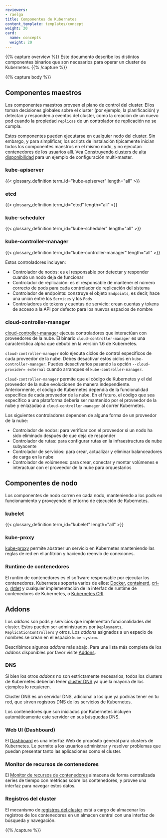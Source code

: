 ```yaml
---
reviewers:
- raelga
title: Componentes de Kubernetes
content_template: templates/concept
weight: 20
card: 
  name: concepts
  weight: 20
---
```


{{% capture overview %}}
Este documento describe los distintos componentes binarios que
son necesarios para operar un cluster de Kubernetes.
{{% /capture %}}

{{% capture body %}}
## Componentes maestros

Los componentes maestros proveen el plano de control del cluster. Ellos toman decisiones globales sobre
el cluster (por ejemplo, la planificación) y detectan y responden a eventos del cluster, como la creación
de un nuevo pod cuando la propiedad `replicas` de un controlador de replicación no se cumpla.

Estos componentes pueden ejecutarse en cualquier nodo del cluster. Sin embargo, y para simplificar, los
scripts de instalación típicamente inician todos los componentes maestros en el mismo nodo, y no ejecutan
contenedores de los usuarios allí. Vea [Construyendo clusters de alta disponibilidad](/docs/admin/high-availability/) para un ejemplo de configuración multi-master.

### kube-apiserver

{{< glossary_definition term_id="kube-apiserver" length="all" >}}

### etcd

{{< glossary_definition term_id="etcd" length="all" >}}

### kube-scheduler

{{< glossary_definition term_id="kube-scheduler" length="all" >}}

### kube-controller-manager

{{< glossary_definition term_id="kube-controller-manager" length="all" >}}

Estos controladores incluyen:

  * Controlador de nodos: es el responsable por detectar y responder cuando un nodo deja de funcionar
  * Controlador de replicación: es el responsable de mantener el número correcto de pods para cada controlador
  de replicación del sistema
  * Controlador de endpoints: construye el objeto `Endpoints`, es decir, hace una unión entre los `Services` y los `Pods`
  * Controladores de tokens y cuentas de servicio: crean cuentas y tokens de acceso a la API por defecto para los nuevos espacios de nombre

### cloud-controller-manager

[cloud-controller-manager](/docs/tasks/administer-cluster/running-cloud-controller/) ejecuta controladores que
interactúan con proveedores de la nube. El binario `cloud-controller-manager` es una característica alpha que debutó en la versión 1.6 de Kubernetes.

`cloud-controller-manager` solo ejecuta ciclos de control específicos de cada proveedor de la nube. Debes
desactivar estos ciclos en `kube-controller-manager`. Puedes desactivarlos pasando la opción `--cloud-provider= external` cuando arranques el `kube-controller-manager`.

`cloud-controller-manager` permite que el código de Kubernetes y el del proveedor de la nube evolucionen de manera independiente. Anteriormente, el código de Kubernetes dependía de la funcionalidad específica de cada proveedor de la nube. En el futuro, el código que sea específico a una plataforma debería ser mantenido por el proveedor de la nube y enlazadao a `cloud-controller-manager` al correr Kubernetes.

Los siguientes controladores dependen de alguna forma de un proveedor de la nube:

  * Controlador de nodos: para verificar con el proveedor si un nodo ha sido eliminado después de que deja de responder
  * Controlador de rutas: para configurar rutas en la infraestructura de nube subyacente
  * Controlador de servicios: para crear, actualizar y eliminar balanceadores de carga en la nube
  * Controlador de volúmenes: para crear, conectar y montar volúmenes e interactuar con el proveedor de la nube para orquestarlos

## Componentes de nodo

Los componentes de nodo corren en cada nodo, manteniendo a los pods en funcionamiento y proveyendo el entorno de ejecución de Kubernetes.

### kubelet

{{< glossary_definition term_id="kubelet" length="all" >}}

### kube-proxy

[kube-proxy](/docs/admin/kube-proxy/) permite abstraer un servicio en Kubernetes manteniendo las
reglas de red en el anfitrión y haciendo reenvío de conexiones.

### Runtime de contenedores

El runtim de contenedores es el software responsable por ejecutar los contenedores. Kubernetes soporta varios de
ellos: [Docker](http://www.docker.com), [containerd](https://containerd.io), [cri-o](https://cri-o.io/), [rktlet](https://github.com/kubernetes-incubator/rktlet) y cualquier implementación de la interfaz de runtime de contenedores de Kubernetes, o [Kubernetes CRI](https://github.com/kubernetes/community/blob/master/contributors/devel/sig-node/container-runtime-interface.md).

## Addons

Los _addons_ son pods y servicios que implementan funcionalidades del cluster. Estos pueden ser administrados
por `Deployments`, `ReplicationControllers` y otros. Los _addons_ asignados a un espacio de nombres se crean en el espacio `kube-system`.

Describimos algunos _addons_ más abajo. Para una lista más completa de los _addons_ disponibles por favor visite [Addons](/docs/concepts/cluster-administration/addons/).

### DNS

Si bien los otros _addons_ no son estrictamente necesarios, todos los clusters de Kubernetes deberían tener [cluster DNS](/docs/concepts/services-networking/dns-pod-service/) ya que la mayoría de los ejemplos lo requieren.

Cluster DNS es un servidor DNS, adicional a los que ya podrías tener en tu red, que sirven registros DNS de los servicios de Kubernetes.

Los contenedores que son iniciados por Kubernetes incluyen automáticamente este servidor en sus búsquedas DNS.

### Web UI (Dashboard)

El [Dashboard](/docs/tasks/access-application-cluster/web-ui-dashboard/) es una interfaz Web de propósito general para clusters de Kubernetes. Le permite a los usuarios administrar y resolver problemas que puedan presentar tanto las aplicaciones como el cluster.

### Monitor de recursos de contenedores

El [Monitor de recursos de contenedores](/docs/tasks/debug-application-cluster/resource-usage-monitoring/) almacena
de forma centralizada series de tiempo con métricas sobre los contenedores, y provee una interfaz para navegar estos
datos.

### Registros del cluster

El mecanismo de [registros del cluster](/docs/concepts/cluster-administration/logging/) está a cargo de almacenar
los registros de los contenedores en un almacen central con una interfaz de búsqueda y navegación.

{{% /capture %}}


